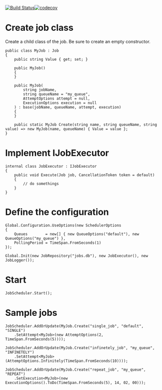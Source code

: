 [![Build Status](https://travis-ci.org/vilvm88/dos.svg?branch=master)](https://travis-ci.org/vilvm88/dos)[![codecov](https://codecov.io/gh/vilvm88/dos/branch/master/graph/badge.svg)](https://codecov.io/gh/vilvm88/dos)



# Create job class

Create a child class of the job. Be sure to create an empty constructor.

```
public class MyJob : Job
{
    public string Value { get; set; }

    public MyJob()
    {
    }

    public MyJob(
        string jobName,
        string queueName = "my_queue",
        AttemptOptions attempt = null,
        ExecutionOptions execution = null
    ) : base(jobName, queueName, attempt, execution)
    {
    }

    public static MyJob Create(string name, string queueName, string value) => new MyJob(name, queueName) { Value = value };
}
```

# Implement IJobExecutor

```
internal class JobExecutor : IJobExecutor
{
    public void Execute(Job job, CancellationToken token = default)
    {
        // do somethings
    }
}
```

# Define the configuration

```
Global.Configuration.UseOptions(new SchedulerOptions
{
    Queues        = new[] { new QueueOptions("default"), new QueueOptions("my_queue") },
    PollingPeriod = TimeSpan.FromSeconds(1)
});

Global.Init(new JobRepository("jobs.db"), new JobExecutor(), new JobLogger());
```

# Start

```
JobScheduler.Start();
```

# Sample jobs

```
JobScheduler.AddOrUpdate(MyJob.Create("single_job", "default", "SINGLE")
    .SetAttempt<MyJob>(new AttemptOptions(2, TimeSpan.FromSeconds(5))));

JobScheduler.AddOrUpdate(MyJob.Create("infinetely_job", "my_queue", "INFINETELY")
    .SetAttempt<MyJob>(AttemptOptions.Infinitely(TimeSpan.FromSeconds(10))));

JobScheduler.AddOrUpdate(MyJob.Create("repeat_job", "my_queue", "REPEAT")
    .SetExecution<MyJob>(new ExecutionOptions().ToDo(TimeSpan.FromSeconds(5), 14, 02, 00)));
```
